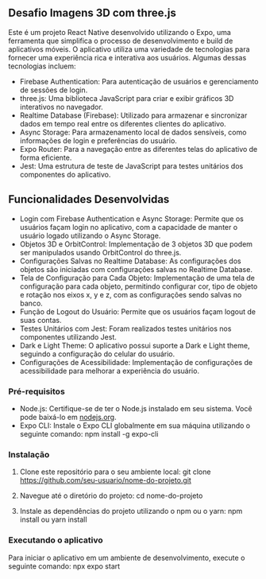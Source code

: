 ## Desafio Imagens 3D com three.js

Este é um projeto React Native desenvolvido utilizando o Expo, uma ferramenta que simplifica o processo de desenvolvimento e build de aplicativos móveis. O aplicativo utiliza uma variedade de tecnologias para fornecer uma experiência rica e interativa aos usuários. Algumas dessas tecnologias incluem:
- Firebase Authentication: Para autenticação de usuários e gerenciamento de sessões de login.
- three.js: Uma biblioteca JavaScript para criar e exibir gráficos 3D interativos no navegador.
- Realtime Database (Firebase): Utilizado para armazenar e sincronizar dados em tempo real entre os diferentes clientes do aplicativo.
- Async Storage: Para armazenamento local de dados sensíveis, como informações de login e preferências do usuário.
- Expo Router: Para a navegação entre as diferentes telas do aplicativo de forma eficiente.
- Jest: Uma estrutura de teste de JavaScript para testes unitários dos componentes do aplicativo.

## Funcionalidades Desenvolvidas
- Login com Firebase Authentication e Async Storage: Permite que os usuários façam login no aplicativo, com a capacidade de manter o usuário logado utilizando o Async Storage.
- Objetos 3D e OrbitControl: Implementação de 3 objetos 3D que podem ser manipulados usando OrbitControl do three.js.
- Configurações Salvas no Realtime Database: As configurações dos objetos são iniciadas com configurações salvas no Realtime Database.
- Tela de Configuração para Cada Objeto: Implementação de uma tela de configuração para cada objeto, permitindo configurar cor, tipo de objeto e rotação nos eixos x, y e z, com as configurações sendo salvas no banco.
- Função de Logout do Usuário: Permite que os usuários façam logout de suas contas.
- Testes Unitários com Jest: Foram realizados testes unitários nos componentes utilizando Jest.
- Dark e Light Theme: O aplicativo possui suporte a Dark e Light theme, seguindo a configuração do celular do usuário.
- Configurações de Acessibilidade: Implementação de configurações de acessibilidade para melhorar a experiência do usuário.

### Pré-requisitos

- Node.js: Certifique-se de ter o Node.js instalado em seu sistema. Você pode baixá-lo em [nodejs.org](https://nodejs.org/).
- Expo CLI: Instale o Expo CLI globalmente em sua máquina utilizando o seguinte comando:
npm install -g expo-cli

### Instalação

1. Clone este repositório para o seu ambiente local:
git clone https://github.com/seu-usuario/nome-do-projeto.git

2. Navegue até o diretório do projeto:
cd nome-do-projeto

3. Instale as dependências do projeto utilizando o npm ou o yarn:
npm install ou yarn install

### Executando o aplicativo

Para iniciar o aplicativo em um ambiente de desenvolvimento, execute o seguinte comando:
npx expo start
